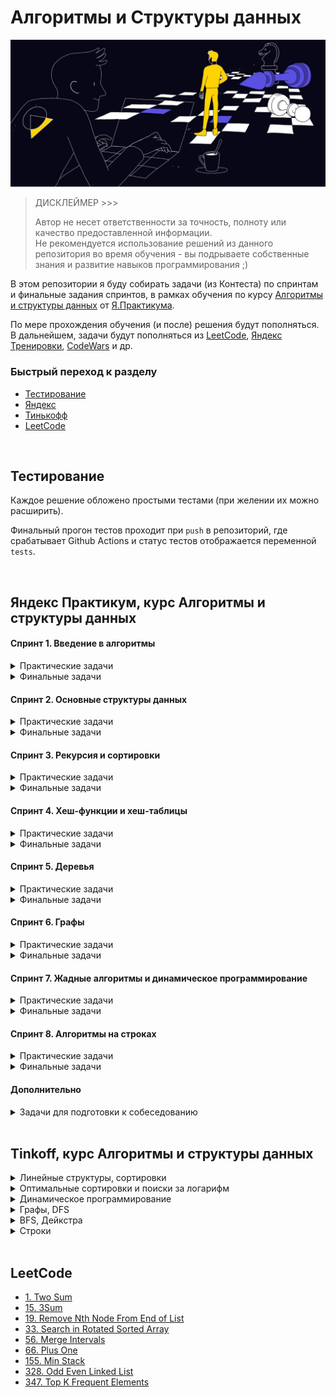 # Алгоритмы и Структуры данных

![IMG](docs/hero-image.jpg)

> ДИСКЛЕЙМЕР >>>
>
> Автор не несет ответственности за точность, полноту или качество предоставленной информации.<br>
> Не рекомендуется использование решений из данного репозитория во время обучения - вы подрываете
> собственные знания и развитие навыков программирования ;)

В этом репозитории я буду собирать задачи (из Контеста) по спринтам и финальные задания спринтов,
в рамках обучения по курсу [Алгоритмы и структуры данных](https://practicum.yandex.ru/algorithms/) от [Я.Практикума](https://practicum.yandex.ru).

По мере прохождения обучения (и после) решения будут пополняться.
В дальнейшем, задачи будут пополняться из [LeetCode](https://leetcode.com), [Яндекс Тренировки](https://yandex.ru/yaintern/algorithm-training_1), [CodeWars](https://www.codewars.com) и др.


### Быстрый переход к разделу

- [Тестирование](#tests)
- [Яндекс](#yandex)
- [Тинькофф](#tinkoff)
- [LeetCode](#leetcode)


<br>

## Тестирование
<a name="tests"></a>

Каждое решение обложено простыми тестами (при желении их можно расширить).

Финальный  прогон тестов проходит при `push` в репозиторий, где срабатывает Github Actions и статус тестов отображается переменной `tests`.

<br>

## Яндекс Практикум, курс Алгоритмы и структуры данных
<a name="yandex"></a>

#### Спринт 1. Введение в алгоритмы

<details>
  <summary>Практические задачи</summary>

- [x] [A. Значения функции](yandex_practicum/sprint_1/tasks/A)
- [x] [B. Чётные и нечётные числа](yandex_practicum/sprint_1/tasks/B)
- [ ] [C. Соседи](yandex_practicum/sprint_1/tasks/C)
- [ ] [D. Хаотичность погоды](yandex_practicum/sprint_1/tasks/D)
- [x] [E. Самое длинное слово](yandex_practicum/sprint_1/tasks/E)
- [x] [F. Палиндром](yandex_practicum/sprint_1/tasks/F)
- [x] [G. Работа из дома](yandex_practicum/sprint_1/tasks/G)
- [x] [H. Двоичная система](yandex_practicum/sprint_1/tasks/H)
- [x] [I. Степень четырёх](yandex_practicum/sprint_1/tasks/I)
- [x] [J. Факторизация](yandex_practicum/sprint_1/tasks/J)
- [ ] [K. Списочная форма](yandex_practicum/sprint_1/tasks/K)
- [x] [L. Лишняя буква](yandex_practicum/sprint_1/tasks/L)
</details>

<details>
  <summary>Финальные задачи</summary>

- [x] [A. Ближайший ноль](yandex_practicum/sprint_1/final/A)
- [x] [B. Ловкость рук](yandex_practicum/sprint_1/final/B)
</details>

#### Спринт 2. Основные структуры данных

<details>
  <summary>Практические задачи</summary>

- [x] [A. Мониторинг](yandex_practicum/sprint_2/tasks/A)
- [ ] [B. Список дел](yandex_practicum/sprint_2/tasks/B)
- [ ] [C. Нелюбимое дело](yandex_practicum/sprint_2/tasks/C)
- [x] [D. Заботливая мама](yandex_practicum/sprint_2/tasks/D)
- [x] [E. Всё наоборот](yandex_practicum/sprint_2/tasks/E)
- [x] [F. Стек-Max](yandex_practicum/sprint_2/tasks/F)
- [x] [G. Стек-MaxEffective](yandex_practicum/sprint_2/tasks/G)
- [x] [H. Скобочная последовательность](yandex_practicum/sprint_2/tasks/H)
- [x] [I. Ограниченная очередь](yandex_practicum/sprint_2/tasks/I)
- [x] [J. Списочная очередь](yandex_practicum/sprint_2/tasks/J)
- [x] [K. Рекурсивные числа Фибоначчи](yandex_practicum/sprint_2/tasks/K)
- [x] [L. Фибоначчи по модулю](yandex_practicum/sprint_2/tasks/L)
</details>

<details>
  <summary>Финальные задачи</summary>

- [x] [A. Дек](yandex_practicum/sprint_2/final/A)
- [x] [B. Калькулятор](yandex_practicum/sprint_2/final/B)
</details>

#### Спринт 3. Рекурсия и сортировки

<details>
  <summary>Практические задачи</summary>

- [x] [A. Генератор скобок](yandex_practicum/sprint_3/tasks/A)
- [x] [B. Комбинации](yandex_practicum/sprint_3/tasks/B)
- [x] [C. Подпоследовательность](yandex_practicum/sprint_3/tasks/C)
- [x] [D. Печеньки](yandex_practicum/sprint_3/tasks/D)
- [ ] [E. Покупка домов](yandex_practicum/sprint_3/tasks/E)
- [ ] [F. Периметр треугольника](yandex_practicum/sprint_3/tasks/F)
- [x] [G. Гардероб](yandex_practicum/sprint_3/tasks/G)
- [x] [H. Большое число](yandex_practicum/sprint_3/tasks/H)
- [ ] [I. Любители конференций](yandex_practicum/sprint_3/tasks/I)
- [x] [J. Пузырёк](yandex_practicum/sprint_3/tasks/J)
- [x] [K. Сортировка слиянием](yandex_practicum/sprint_3/tasks/K)
- [ ] [M. Золотая середина](yandex_practicum/sprint_3/tasks/M)
- [ ] [N. Клумбы](yandex_practicum/sprint_3/tasks/N)
- [ ] [O. Разность треш-индексов](yandex_practicum/sprint_3/tasks/O)
- [x] [P. Частичная сортировка](yandex_practicum/sprint_3/tasks/P)
</details>

<details>
  <summary>Финальные задачи</summary>

- [x] [A. Поиск в сломанном массиве](yandex_practicum/sprint_3/final/A)
- [x] [B. Эффективная быстрая сортировка](yandex_practicum/sprint_3/final/B)
</details>

#### Спринт 4. Хеш-функции и хеш-таблицы

<details>
  <summary>Практические задачи</summary>

- [x] [A. Полиномиальный хеш](yandex_practicum/sprint_4/tasks/A)
- [ ] [B. Сломай меня](yandex_practicum/sprint_4/tasks/B)
- [x] [C. Префиксные хеши](yandex_practicum/sprint_4/tasks/C)
- [x] [D. Кружки](yandex_practicum/sprint_4/tasks/D)
- [x] [E. Подстроки](yandex_practicum/sprint_4/tasks/E)
- [ ] [F. Анаграммная группировка](yandex_practicum/sprint_4/tasks/F)
- [x] [G. Соревнование](yandex_practicum/sprint_4/tasks/G)
- [x] [H. Странное сравнение](yandex_practicum/sprint_4/tasks/H)
- [x] [I. Общий подмассив](yandex_practicum/sprint_4/tasks/I)
- [x] [J. Сумма четвёрок](yandex_practicum/sprint_4/tasks/J)
- [ ] [K. Ближайшая остановка](yandex_practicum/sprint_4/tasks/K)
- [ ] [L. МногоГоша](yandex_practicum/sprint_4/tasks/L)
</details>

<details>
  <summary>Финальные задачи</summary>

- [x] [A. Поисковая система](yandex_practicum/sprint_4/final/A)
- [x] [B. Хеш-таблица](yandex_practicum/sprint_4/final/B)
</details>

#### Спринт 5. Деревья

<details>
  <summary>Практические задачи</summary>

- [x] [A. Лампочки](yandex_practicum/sprint_5/tasks/A)
- [x] [B. Сбалансированное дерево](yandex_practicum/sprint_5/tasks/B)
- [x] [C. Дерево - анаграмма](yandex_practicum/sprint_5/tasks/C)
- [ ] [D. Деревья - близнецы](yandex_practicum/sprint_5/tasks/D)
- [ ] [E. Дерево поиска](yandex_practicum/sprint_5/tasks/E)
- [x] [F. Максимальная глубина](yandex_practicum/sprint_5/tasks/F)
- [ ] [G. Максимальный путь в дереве](yandex_practicum/sprint_5/tasks/G)
- [ ] [H. Числовые пути](yandex_practicum/sprint_5/tasks/H)
- [ ] [I. Разные деревья поиска](yandex_practicum/sprint_5/tasks/I)
- [x] [J. Добавь узел](yandex_practicum/sprint_5/tasks/J)
- [x] [K. Выведи диапазон](yandex_practicum/sprint_5/tasks/K)
- [x] [L. Просеивание вниз](yandex_practicum/sprint_5/tasks/L)
- [x] [M. Просеивание вверх](yandex_practicum/sprint_5/tasks/M)
- [x] [N. Разбиение дерева](yandex_practicum/sprint_5/tasks/N)
</details>

<details>
  <summary>Финальные задачи</summary>

- [x] [A. Пирамидальная сортировка](yandex_practicum/sprint_5/final/A)
- [x] [B. Удали узел](yandex_practicum/sprint_5/final/B)
</details>

#### Спринт 6. Графы

<details>
  <summary>Практические задачи</summary>

- [x] [A. Построить список смежности](yandex_practicum/sprint_6/tasks/A)
- [x] [B. Перевести список ребер в матрицу смежности](yandex_practicum/sprint_6/tasks/B)
- [x] [C. DFS](yandex_practicum/sprint_6/tasks/C)
- [x] [D. BFS](yandex_practicum/sprint_6/tasks/D)
- [ ] [E. Компоненты связности](yandex_practicum/sprint_6/tasks/E)
- [ ] [F. Расстояние между вершинами](yandex_practicum/sprint_6/tasks/F)
- [ ] [G. Максимальное расстояние](yandex_practicum/sprint_6/tasks/G)
- [ ] [H. Время выходить](yandex_practicum/sprint_6/tasks/H)
- [x] [J. Топологическая сортировка](yandex_practicum/sprint_6/tasks/J)
- [ ] [K. Достопримечательности](yandex_practicum/sprint_6/tasks/K)
- [x] [L. Полный граф](yandex_practicum/sprint_6/tasks/L)
- [x] [M. Проверка на двудольность](yandex_practicum/sprint_6/tasks/M)
</details>

<details>
  <summary>Финальные задачи</summary>

- [x] [A. Дорогая сеть](yandex_practicum/sprint_6/final/A)
- [x] [B. Железные дороги](yandex_practicum/sprint_6/final/B)
</details>

#### Спринт 7. Жадные алгоритмы и динамическое программирование

<details>
  <summary>Практические задачи</summary>

- [x] [A. Биржа](yandex_practicum/sprint_7/tasks/A)
- [ ] [B. Расписание](yandex_practicum/sprint_7/tasks/B)
- [x] [C. Золотая лихорадка](yandex_practicum/sprint_7/tasks/C)
- [x] [D. Числа Фибоначчи для взрослых](yandex_practicum/sprint_7/tasks/D)
- [x] [E. Алла на Алгосах](yandex_practicum/sprint_7/tasks/E)
- [x] [F. Прыжки по лестнице](yandex_practicum/sprint_7/tasks/F)
- [ ] [G. Банкомат](yandex_practicum/sprint_7/tasks/G)
- [x] [H. Поле с цветочками](yandex_practicum/sprint_7/tasks/H)
- [ ] [I. Сложное поле с цветочками](yandex_practicum/sprint_7/tasks/I)
- [ ] [J. Путешествие](yandex_practicum/sprint_7/tasks/J)
- [ ] [K. Гороскопы](yandex_practicum/sprint_7/tasks/K)
- [x] [L. Золото лепреконов](yandex_practicum/sprint_7/tasks/L)
- [x] [M. Рюкзак](yandex_practicum/sprint_7/tasks/M)
- [ ] [N. Гоша в ресторане](yandex_practicum/sprint_7/tasks/N)
- [x] [O. Количество путей](yandex_practicum/sprint_7/tasks/O)
</details>

<details>
  <summary>Финальные задачи</summary>

- [x] [A. Расстояние по Левенштейну](yandex_practicum/sprint_7/final/A)
- [x] [B. Одинаковые суммы](yandex_practicum/sprint_7/final/B)
</details>

#### Спринт 8. Алгоритмы на строках

<details>
  <summary>Практические задачи</summary>

- [x] [A. Разворот строки](yandex_practicum/sprint_8/tasks/A)
- [ ] [B. Пограничный контроль](yandex_practicum/sprint_8/tasks/B)
- [ ] [C. Самый длинный палиндром 2](yandex_practicum/sprint_8/tasks/C)
- [x] [D. Общий префикс](yandex_practicum/sprint_8/tasks/D)
- [ ] [E. Вставка строк](yandex_practicum/sprint_8/tasks/E)
- [x] [F. Частое слово](yandex_practicum/sprint_8/tasks/F)
- [x] [G. Поиск со сдвигом](yandex_practicum/sprint_8/tasks/G)
- [x] [H. Глобальная замена](yandex_practicum/sprint_8/tasks/H)
- [x] [I. Повтор](yandex_practicum/sprint_8/tasks/I)
- [ ] [J. Случай верблюда](yandex_practicum/sprint_8/tasks/J)
- [x] [K. Сравнить две строки](yandex_practicum/sprint_8/tasks/K)
- [x] [L. Подсчёт префикс-функции](yandex_practicum/sprint_8/tasks/L)
</details>

<details>
  <summary>Финальные задачи</summary>

- [x] [A. Packed Prefix](yandex_practicum/sprint_8/final/A)
- [x] [B. Шпаргалка](yandex_practicum/sprint_8/final/B)
</details>

#### Дополнительно

<details>
  <summary>Задачи для подготовки к собеседованию</summary>

- [X] [A. A+B](yandex_practicum/sprint_interview/A)
- [ ] [B. Card Counter](yandex_practicum/sprint_interview/B)
- [ ] [C. Статус 200](yandex_practicum/sprint_interview/C)
- [ ] [D. Matrix. Resurrection](yandex_practicum/sprint_interview/D)
- [ ] [E. Римлянин](yandex_practicum/sprint_interview/E)
- [ ] [F. Хорошие строки](yandex_practicum/sprint_interview/F)
- [ ] [G. Пути в дереве](yandex_practicum/sprint_interview/G)
- [ ] [H. Сизиф](yandex_practicum/sprint_interview/H)
- [ ] [I. Частичный разворот](yandex_practicum/sprint_interview/I)
- [ ] [J. Ферзи](yandex_practicum/sprint_interview/J)
- [ ] [K. Разрыв шаблона](yandex_practicum/sprint_interview/K)
- [ ] [L. Пересечение отрезков](yandex_practicum/sprint_interview/L)
- [ ] [M. Массив юрского периода](yandex_practicum/sprint_interview/M)
- [ ] [N. Атака клонов](yandex_practicum/sprint_interview/N)
- [ ] [O. Монополия++](yandex_practicum/sprint_interview/O)
- [ ] [P. Граница дерева](yandex_practicum/sprint_interview/P)
- [ ] [Q. Прямота](yandex_practicum/sprint_interview/Q)
- [ ] [R. Паша и Марк](yandex_practicum/sprint_interview/R)
- [ ] [S. По ip вычислю](yandex_practicum/sprint_interview/S)
- [ ] [T. XORошая задача](yandex_practicum/sprint_interview/T)
- [ ] [U. Опять скобочные последовательности](yandex_practicum/sprint_interview/U)
</details>

<br>

## Tinkoff, курс Алгоритмы и структуры данных
<a name="tinkoff"></a>

<details>
  <summary>Линейные структуры, сортировки</summary>

- [ ] [A. Анаграммы](tinkoff/1/A)
- [ ] [Простая очередь](tinkoff/1/2)
- [ ] [Постфиксная запись](tinkoff/1/3)
- [ ] [Кошмар в замке](tinkoff/1/4)
- [ ] [Гоблины и очереди](tinkoff/1/5)
- [ ] [Число](tinkoff/1/6)
</details>
<details>
  <summary>Оптимальные сортировки и поиски за логарифм</summary>

- [ ] [Count me in](tinkoff/2/1)
- [ ] [Инверсии](tinkoff/2/2)
- [ ] [Минимизируем максимум](tinkoff/2/3)
- [ ] [Дремучий лес](tinkoff/2/4)
</details>
<details>
  <summary>Динамическое программирование</summary>

- [ ] [Калькулятор](tinkoff/3/1)
- [ ] [Конём ходи!](tinkoff/3/2)
- [ ] [Наибольший квадрат](tinkoff/3/3)
- [ ] [Гвоздики](tinkoff/3/4)
- [ ] [Лесенки](tinkoff/3/5)
</details>
<details>
  <summary>Графы, DFS</summary>

- [ ] [Дерево?](tinkoff/4/1)
- [ ] [Компоненты связности](tinkoff/4/2)
- [ ] [Удаление клеток](tinkoff/4/3)
- [ ] [Получи дерево](tinkoff/4/4)
- [ ] [Долой списывани!](tinkoff/4/5)
- [ ] [Есть ли цикл?](tinkoff/4/6)
- [ ] [Свинки-копилки](tinkoff/4/7)
- [ ] [Topsort](tinkoff/4/8)
- [ ] [Предок](tinkoff/4/9)
</details>
<details>
  <summary>BFS, Дейкстра</summary>

- [ ] [Наименьшее кратное](tinkoff/5/1)
- [ ] [Дейкстра](tinkoff/5/2)
- [ ] [Автобусы](tinkoff/5/3)
- [ ] [Числа](tinkoff/5/4)
</details>
<details>
  <summary>Строки</summary>

- [ ] [Функция от строчки](tinkoff/6/1)
- [ ] [Период строки](tinkoff/6/2)
- [ ] [Подпалиндромы](tinkoff/6/3)
- [ ] [Поиск подстроки](tinkoff/6/4)
</details>

<br>

## LeetCode
<a name="leetcode"></a>

- [1. Two Sum](leetcode/1)
- [15. 3Sum](leetcode/15)
- [19. Remove Nth Node From End of List](leetcode/19)
- [33. Search in Rotated Sorted Array](leetcode/33)
- [56. Merge Intervals](leetcode/56)
- [66. Plus One](leetcode/66)
- [155. Min Stack](leetcode/155)
- [328. Odd Even Linked List](leetcode/328)
- [347. Top K Frequent Elements](leetcode/347)

<br>
